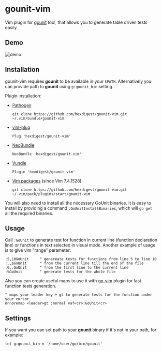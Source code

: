 # gounit-vim

Vim plugin for [gounit](https://github.com/hexdigest/gounit) tool, that allows you to generate table driven tests easily.

## Demo

![demo](https://github.com/hexdigest/gounit-vim/blob/master/demo.gif)

## Installation
gounit-vim requires **gounit** to be available in your `$PATH`. Alternatively you can provide path to **gounit** using `g:gounit_bin` setting.

Plugin installation:
* [Pathogen](https://github.com/tpope/vim-pathogen)
    ```
    git clone https://github.com/hexdigest/gounit-vim.git ~/.vim/bundle/gounit-vim
    ```
*  [vim-plug](https://github.com/junegunn/vim-plug)
    ```
    Plug 'hexdigest/gounit-vim'
    ```
*  [NeoBundle](https://github.com/Shougo/neobundle.vim)
    ```
    NeoBundle 'hexdigest/gounit-vim'
    ```
*  [Vundle](https://github.com/gmarik/vundle)
    ```
    Plugin 'hexdigest/gounit-vim'
    ```
*  [Vim packages](http://vimhelp.appspot.com/repeat.txt.html#packages) (since Vim 7.4.1528)
    ```
    git clone https://github.com/hexdigest/gounit-vim.git ~/.vim/pack/plugins/start/gounit-vim
    ```  
You will also need to install all the necessary GoUnit binaries. 
It is easy to install by providing a command `:GoUnitInstallBinaries`, which will `go get` all the required binaries.

## Usage
Call `:GoUnit` to generate test for function in current line (function declaration line) or functions in text selected in visual mode.
Another example of usage is to give vim "range" parameter:
```vim
:5,10GoUnit     " genereate tests for functions from line 5 to line 10
:.,$GoUnit      " from the current line till the end of the file
:0,.GoUnit      " from the first line to the current line
:%GoUnit        " generate tests for the whole file
```

Also you can create useful maps to use it with [go-vim](https://github.com/fatih/vim-go) plugin for fast function tests generation.
```vim
" maps your leader key + gt to generate tests for the function under your cursor
nnnoremap <leader>gt :normal vaf<cr>:GoUnit<cr>
```



## Settings
If you want you can set path to your **gounit** binary if it's not in your path, for example:

    let g:gounit_bin = '/home/user/go/bin/gounit'

